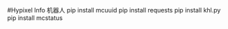 #Hypixel Info 机器人
pip install mcuuid
pip install requests
pip install khl.py
pip install mcstatus


